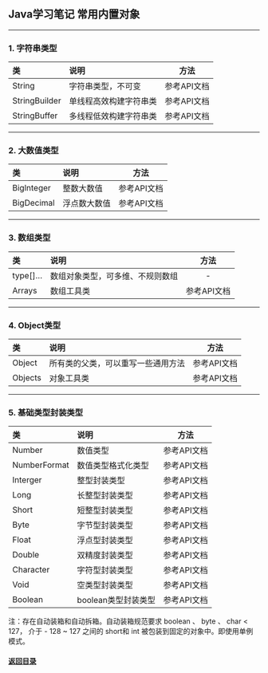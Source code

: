 ## Java学习笔记 常用内置对象
---
### 1. 字符串类型

| 类 | 说明 | 方法 |
| :-----| :---- | :----: |
| String | 字符串类型，不可变 | 参考API文档 |
| StringBuilder | 单线程高效构建字符串类 | 参考API文档 |
| StringBuffer | 多线程低效构建字符串类 | 参考API文档 |

---
### 2. 大数值类型 

| 类 | 说明 | 方法 |
| :-----| :---- | :----: |
| Biglnteger | 整数大数值 | 参考API文档 |
| BigDecimal | 浮点数大数值 | 参考API文档 |

---
### 3. 数组类型

| 类 | 说明 | 方法 |
| :-----| :---- | :----: |
| type[]… | 数组对象类型，可多维、不规则数组 | - |
| Arrays | 数组工具类 | 参考API文档 |

--- 
### 4. Object类型  

| 类 | 说明 | 方法 |
| :-----| :---- | :----: |
| Object | 所有类的父类，可以重写一些通用方法 | 参考API文档 |
| Objects | 对象工具类 | 参考API文档 |

---
### 5. 基础类型封装类型

| 类 | 说明 | 方法 |
| :-----| :---- | :----: |
| Number | 数值类型 | 参考API文档 |
| NumberFormat | 数值类型格式化类型 | 参考API文档 |
| Interger | 整型封装类型 | 参考API文档 |
| Long | 长整型封装类型 | 参考API文档 |
| Short | 短整型封装类型 | 参考API文档 |
| Byte | 字节型封装类型 | 参考API文档 |
| Float | 浮点型封装类型 | 参考API文档 |
| Double | 双精度封装类型 | 参考API文档 |
| Character | 字符型封装类型 | 参考API文档 |
| Void | 空类型封装类型 | 参考API文档 |
| Boolean | boolean类型封装类型 | 参考API文档 |

注：存在自动装箱和自动拆箱。自动装箱规范要求 boolean 、 byte 、 char < 127， 介于 - 128 ~ 127 之间的 short和 int 被包装到固定的对象中。即使用单例模式。

#### [返回目录](./)
